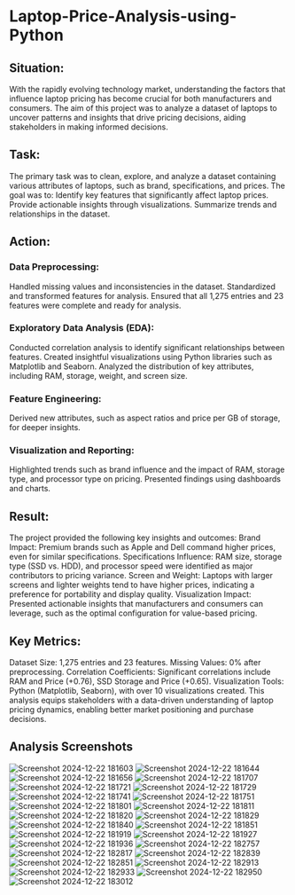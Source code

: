# Laptop-Price-Analysis-using-Python

## Situation:
With the rapidly evolving technology market, understanding the factors that influence laptop pricing has become crucial for both manufacturers and consumers. The aim of this project was to analyze a dataset of laptops to uncover patterns and insights that drive pricing decisions, aiding stakeholders in making informed decisions.

## Task:
The primary task was to clean, explore, and analyze a dataset containing various attributes of laptops, such as brand, specifications, and prices. The goal was to:
Identify key features that significantly affect laptop prices.
Provide actionable insights through visualizations.
Summarize trends and relationships in the dataset.

## Action:

### Data Preprocessing:
Handled missing values and inconsistencies in the dataset.
Standardized and transformed features for analysis.
Ensured that all 1,275 entries and 23 features were complete and ready for analysis.

### Exploratory Data Analysis (EDA):
Conducted correlation analysis to identify significant relationships between features.
Created insightful visualizations using Python libraries such as Matplotlib and Seaborn.
Analyzed the distribution of key attributes, including RAM, storage, weight, and screen size.

### Feature Engineering:
Derived new attributes, such as aspect ratios and price per GB of storage, for deeper insights.

### Visualization and Reporting:
Highlighted trends such as brand influence and the impact of RAM, storage type, and processor type on pricing.
Presented findings using dashboards and charts.

## Result:
The project provided the following key insights and outcomes:
Brand Impact: Premium brands such as Apple and Dell command higher prices, even for similar specifications.
Specifications Influence: RAM size, storage type (SSD vs. HDD), and processor speed were identified as major contributors to pricing variance.
Screen and Weight: Laptops with larger screens and lighter weights tend to have higher prices, indicating a preference for portability and display quality.
Visualization Impact: Presented actionable insights that manufacturers and consumers can leverage, such as the optimal configuration for value-based pricing.

## Key Metrics:
Dataset Size: 1,275 entries and 23 features.
Missing Values: 0% after preprocessing.
Correlation Coefficients: Significant correlations include RAM and Price (+0.76), SSD Storage and Price (+0.65).
Visualization Tools: Python (Matplotlib, Seaborn), with over 10 visualizations created.
This analysis equips stakeholders with a data-driven understanding of laptop pricing dynamics, enabling better market positioning and purchase decisions.

## Analysis Screenshots 

![Screenshot 2024-12-22 181603](https://github.com/user-attachments/assets/28202e95-813a-4500-ab6b-9d7646ed0bde)
![Screenshot 2024-12-22 181644](https://github.com/user-attachments/assets/b1c9cc7c-5ea3-4e73-84e9-6150b3c51e8b)
![Screenshot 2024-12-22 181656](https://github.com/user-attachments/assets/3b75c958-9e3c-43f6-8b47-59e2c74f4a2d)
![Screenshot 2024-12-22 181707](https://github.com/user-attachments/assets/313b1331-5475-4641-afbb-8608874de684)
![Screenshot 2024-12-22 181721](https://github.com/user-attachments/assets/1efa4da5-323d-49bf-bc2f-4821a288b07f)
![Screenshot 2024-12-22 181729](https://github.com/user-attachments/assets/34ed7170-3e35-4007-9a12-840366e9906a)
![Screenshot 2024-12-22 181741](https://github.com/user-attachments/assets/2d0c9d8f-f232-45e9-bf48-895f22469f06)
![Screenshot 2024-12-22 181751](https://github.com/user-attachments/assets/d0bcbe6a-3d22-4a2e-9a04-a059647434cf)
![Screenshot 2024-12-22 181801](https://github.com/user-attachments/assets/2dddff0b-6ef7-43e8-b1b3-038d985844ea)
![Screenshot 2024-12-22 181811](https://github.com/user-attachments/assets/db5b5ea2-27fc-498d-b0ff-c989b83a4e87)
![Screenshot 2024-12-22 181820](https://github.com/user-attachments/assets/b1db9aa9-b9e4-4927-97d3-6f323ae68345)
![Screenshot 2024-12-22 181829](https://github.com/user-attachments/assets/546bf043-fcab-4a61-9864-67077170a86c)
![Screenshot 2024-12-22 181840](https://github.com/user-attachments/assets/3df6c07e-ad0e-4242-9bf5-3c85f15b6b78)
![Screenshot 2024-12-22 181851](https://github.com/user-attachments/assets/f5ab1405-3598-4bcb-8def-20cdfe6581a0)
![Screenshot 2024-12-22 181919](https://github.com/user-attachments/assets/e88ba44a-7b9f-47a8-a4d8-05b9019442ca)
![Screenshot 2024-12-22 181927](https://github.com/user-attachments/assets/f706465d-2be3-41f9-a9c1-5475c2e48ad2)
![Screenshot 2024-12-22 181936](https://github.com/user-attachments/assets/91fda0f0-5d6d-4aed-bbdb-27c69f181310)
![Screenshot 2024-12-22 182757](https://github.com/user-attachments/assets/bd362bcc-1c94-48db-832f-2e3da76a981a)
![Screenshot 2024-12-22 182817](https://github.com/user-attachments/assets/5b1ee6e7-797f-46d9-bab9-a8d3adc89bf0)
![Screenshot 2024-12-22 182839](https://github.com/user-attachments/assets/6ead2e53-81b8-4def-aa81-e0de50336c9c)
![Screenshot 2024-12-22 182851](https://github.com/user-attachments/assets/789255d8-3cf9-4aec-9117-f2f183725090)
![Screenshot 2024-12-22 182913](https://github.com/user-attachments/assets/be6d1c8e-a693-4cc1-8dda-ebb963ed34dc)
![Screenshot 2024-12-22 182933](https://github.com/user-attachments/assets/3d28e1fa-d929-4f5c-93b8-16b2b97d1e91)
![Screenshot 2024-12-22 182950](https://github.com/user-attachments/assets/58f3077d-f816-41fa-ad95-3485334e3bb8)
![Screenshot 2024-12-22 183012](https://github.com/user-attachments/assets/f910338c-dfb0-4814-9a19-4c80e683ec46)
